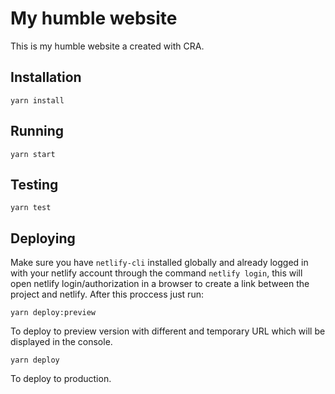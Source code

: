 # My humble website

This is my humble website a created with CRA.

## Installation

```
yarn install
```

## Running

```
yarn start
```

## Testing

```
yarn test
```

## Deploying

Make sure you have `netlify-cli` installed globally and already logged in with your netlify account through the command `netlify login`, this will open netlify login/authorization in a browser to create a link between the project and netlify.
After this proccess just run:

```
yarn deploy:preview
```
To deploy to preview version with different and temporary URL which will be displayed in the console.

```
yarn deploy
```
To deploy to production.
